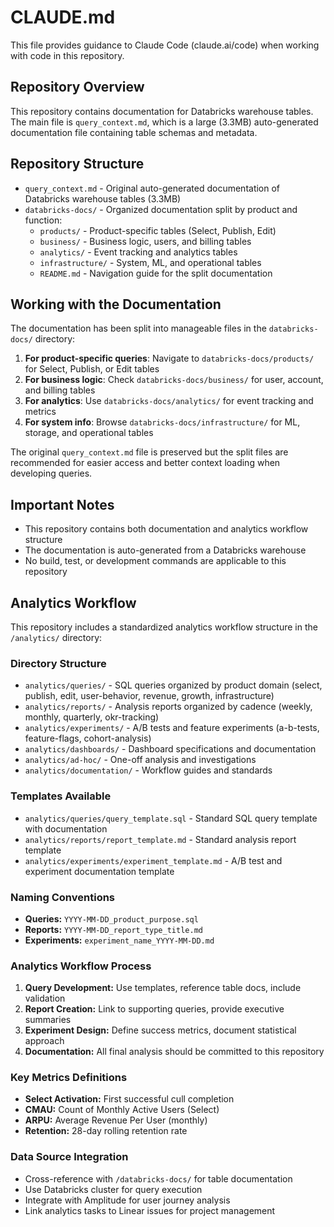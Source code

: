 # CLAUDE.md

This file provides guidance to Claude Code (claude.ai/code) when working with code in this repository.

## Repository Overview

This repository contains documentation for Databricks warehouse tables. The main file is `query_context.md`, which is a large (3.3MB) auto-generated documentation file containing table schemas and metadata.

## Repository Structure

- `query_context.md` - Original auto-generated documentation of Databricks warehouse tables (3.3MB)
- `databricks-docs/` - Organized documentation split by product and function:
  - `products/` - Product-specific tables (Select, Publish, Edit)
  - `business/` - Business logic, users, and billing tables
  - `analytics/` - Event tracking and analytics tables
  - `infrastructure/` - System, ML, and operational tables
  - `README.md` - Navigation guide for the split documentation

## Working with the Documentation

The documentation has been split into manageable files in the `databricks-docs/` directory:

1. **For product-specific queries**: Navigate to `databricks-docs/products/` for Select, Publish, or Edit tables
2. **For business logic**: Check `databricks-docs/business/` for user, account, and billing tables
3. **For analytics**: Use `databricks-docs/analytics/` for event tracking and metrics
4. **For system info**: Browse `databricks-docs/infrastructure/` for ML, storage, and operational tables

The original `query_context.md` file is preserved but the split files are recommended for easier access and better context loading when developing queries.

## Important Notes

- This repository contains both documentation and analytics workflow structure
- The documentation is auto-generated from a Databricks warehouse
- No build, test, or development commands are applicable to this repository

## Analytics Workflow

This repository includes a standardized analytics workflow structure in the `/analytics/` directory:

### Directory Structure
- `analytics/queries/` - SQL queries organized by product domain (select, publish, edit, user-behavior, revenue, growth, infrastructure)
- `analytics/reports/` - Analysis reports organized by cadence (weekly, monthly, quarterly, okr-tracking)
- `analytics/experiments/` - A/B tests and feature experiments (a-b-tests, feature-flags, cohort-analysis)
- `analytics/dashboards/` - Dashboard specifications and documentation
- `analytics/ad-hoc/` - One-off analysis and investigations
- `analytics/documentation/` - Workflow guides and standards

### Templates Available
- `analytics/queries/query_template.sql` - Standard SQL query template with documentation
- `analytics/reports/report_template.md` - Standard analysis report template
- `analytics/experiments/experiment_template.md` - A/B test and experiment documentation template

### Naming Conventions
- **Queries:** `YYYY-MM-DD_product_purpose.sql`
- **Reports:** `YYYY-MM-DD_report_type_title.md`
- **Experiments:** `experiment_name_YYYY-MM-DD.md`

### Analytics Workflow Process
1. **Query Development:** Use templates, reference table docs, include validation
2. **Report Creation:** Link to supporting queries, provide executive summaries
3. **Experiment Design:** Define success metrics, document statistical approach
4. **Documentation:** All final analysis should be committed to this repository

### Key Metrics Definitions
- **Select Activation:** First successful cull completion
- **CMAU:** Count of Monthly Active Users (Select)
- **ARPU:** Average Revenue Per User (monthly)
- **Retention:** 28-day rolling retention rate

### Data Source Integration
- Cross-reference with `/databricks-docs/` for table documentation
- Use Databricks cluster for query execution
- Integrate with Amplitude for user journey analysis
- Link analytics tasks to Linear issues for project management
